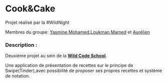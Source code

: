 # Cook&Cake
Projet réalisé par la #WildNight  

Membres du groupe: [Yasmine](https://github.com/mineyas),[Mohamed](https://github.com/Mohamed-Lababidi),[Loukman](https://github.com/Louk92),[Mamed](https://github.com/Mamednoor) et [Aurélien](https://github.com/Phila10)  


### Description :  

Deuxieme projet au sein de la [**Wild Code School**](https://www.wildcodeschool.com/fr-FR).  

Une application de présentation de recettes sur le principe de Swipe(Tinder),avec possibilité de proposer ses propres recettes et système de notation.

